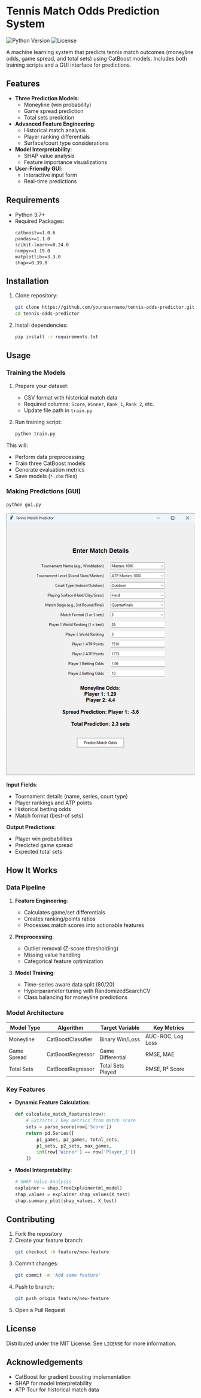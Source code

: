# Tennis Match Odds Prediction System

![Python Version](https://img.shields.io/badge/python-3.7%2B-blue)
![License](https://img.shields.io/badge/license-MIT-green)

A machine learning system that predicts tennis match outcomes (moneyline odds, game spread, and total sets) using CatBoost models. Includes both training scripts and a GUI interface for predictions.

## Features

- **Three Prediction Models**:
  - Moneyline (win probability)
  - Game spread prediction
  - Total sets prediction
- **Advanced Feature Engineering**:
  - Historical match analysis
  - Player ranking differentials
  - Surface/court type considerations
- **Model Interpretability**:
  - SHAP value analysis
  - Feature importance visualizations
- **User-Friendly GUI**:
  - Interactive input form
  - Real-time predictions

## Requirements

- Python 3.7+
- Required Packages:
  ```text
  catboost==1.0.6
  pandas>=1.1.0
  scikit-learn>=0.24.0
  numpy>=1.19.0
  matplotlib>=3.3.0
  shap>=0.39.0
## Installation

1. Clone repository:
   ```bash
   git clone https://github.com/yourusername/tennis-odds-predictor.git
   cd tennis-odds-predictor
   ```

2. Install dependencies:
   ```bash
   pip install -r requirements.txt
   ```

## Usage

### Training the Models

1. Prepare your dataset:
   - CSV format with historical match data
   - Required columns: `Score`, `Winner`, `Rank_1`, `Rank_2`, etc.
   - Update file path in `train.py`

2. Run training script:
   ```bash
   python train.py
   ```

This will:
- Perform data preprocessing
- Train three CatBoost models
- Generate evaluation metrics
- Save models (`*.cbm` files)

### Making Predictions (GUI)

```bash
python gui.py
```

![GUI Screenshot](Sports-Prediction-GUI.png)

**Input Fields**:
- Tournament details (name, series, court type)
- Player rankings and ATP points
- Historical betting odds
- Match format (best-of sets)

**Output Predictions**:
- Player win probabilities
- Predicted game spread
- Expected total sets

## How It Works

### Data Pipeline

1. **Feature Engineering**:
   - Calculates game/set differentials
   - Creates ranking/points ratios
   - Processes match scores into actionable features

2. **Preprocessing**:
   - Outlier removal (Z-score thresholding)
   - Missing value handling
   - Categorical feature optimization

3. **Model Training**:
   - Time-series aware data split (80/20)
   - Hyperparameter tuning with RandomizedSearchCV
   - Class balancing for moneyline predictions

### Model Architecture

| Model Type       | Algorithm          | Target Variable       | Key Metrics            |
|------------------|--------------------|-----------------------|------------------------|
| Moneyline        | CatBoostClassifier | Binary Win/Loss       | AUC-ROC, Log Loss      |
| Game Spread      | CatBoostRegressor  | Game Differential     | RMSE, MAE              |
| Total Sets       | CatBoostRegressor  | Total Sets Played     | RMSE, R² Score         |

### Key Features

- **Dynamic Feature Calculation**:
  ```python
  def calculate_match_features(row):
      # Extracts 7 key metrics from match score
      sets = parse_score(row['Score'])
      return pd.Series([
          p1_games, p2_games, total_sets,
          p1_sets, p2_sets, max_games,
          int(row['Winner'] == row['Player_1'])
      ])
  ```

- **Model Interpretability**:
  ```python
  # SHAP Value Analysis
  explainer = shap.TreeExplainer(ml_model)
  shap_values = explainer.shap_values(X_test)
  shap.summary_plot(shap_values, X_test)
  ```

## Contributing

1. Fork the repository
2. Create your feature branch:
   ```bash
   git checkout -b feature/new-feature
   ```
3. Commit changes:
   ```bash
   git commit -m 'Add some feature'
   ```
4. Push to branch:
   ```bash
   git push origin feature/new-feature
   ```
5. Open a Pull Request

## License

Distributed under the MIT License. See `LICENSE` for more information.

## Acknowledgements

- CatBoost for gradient boosting implementation
- SHAP for model interpretability
- ATP Tour for historical match data
